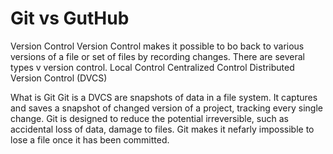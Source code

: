 # Git vs GutHub

Version Control
Version Control makes it possible to bo back to various versions of a file or set of files by recording changes. 
There are several types v version control.
Local Control
Centralized Control
Distributed Version Control (DVCS)

What is Git
Git is a DVCS are snapshots of data in a file system. It captures and saves a snapshot of changed version of a project, tracking every single change.
Git is designed to reduce the potential irreversible, such as accidental loss of data, damage to files. Git makes it nefarly impossible to lose a file once it has been committed.

